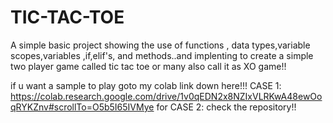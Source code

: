 # TIC-TAC-TOE
A simple basic project showing the use of functions , data types,variable scopes,variables ,if,elif's, and methods..and implenting to create a simple two player game called tic tac toe or many also call it as XO game!!

if u want a sample to play goto my colab link down here!!! CASE 1:
https://colab.research.google.com/drive/1v0qEDN2x8NZIxVLRKwA48ewOoqRYKZnv#scrollTo=O5b5I65IVMye
for CASE 2: check the repository!!
